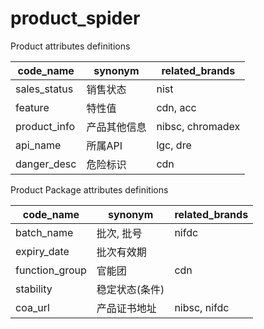 # product_spider

Product attributes definitions

|        code_name       |     synonym    |  related_brands  |
|       -----------      |   -----------  |    -----------   |
|       sales_status     |     销售状态     |      nist        |
|        feature         |      特性值      |    cdn, acc      |
|      product_info      |    产品其他信息   |      nibsc, chromadex |       | 
|         api_name       |      所属API     |   lgc, dre       | 
|       danger_desc      |      危险标识     |      cdn         | 

Product Package attributes definitions

|    code_name   |    synonym    |  related_brands   |
|   -----------  |   ----------- |    -----------    |
|   batch_name   |   批次, 批号    |     nifdc         |
|  expiry_date   |   批次有效期    |                    |
| function_group |     官能团      |         cdn       |
|   stability    |  稳定状态(条件)  |                   |
|    coa_url     |   产品证书地址   |    nibsc, nifdc   | 
